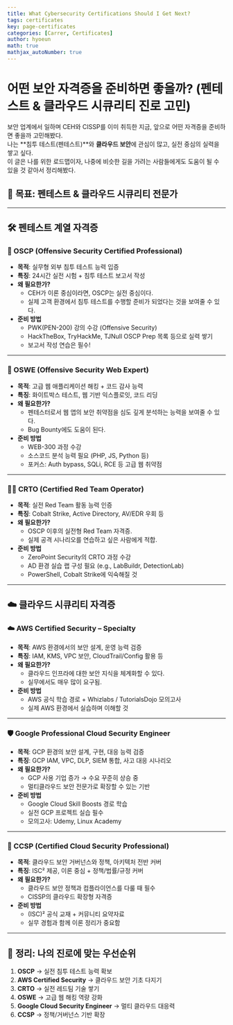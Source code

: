 ```yaml
---
title: What Cybersecurity Certifications Should I Get Next?
tags: certificates
key: page-certificates
categories: [Carrer, Certificates]
author: hyoeun
math: true
mathjax_autoNumber: true
---
```


# 어떤 보안 자격증을 준비하면 좋을까? (펜테스트 & 클라우드 시큐리티 진로 고민)

보안 업계에서 일하며 CEH와 CISSP를 이미 취득한 지금, 앞으로 어떤 자격증을 준비하면 좋을까 고민해봤다.  
나는 **침투 테스트(펜테스트)**와 **클라우드 보안**에 관심이 많고, 실전 중심의 실력을 쌓고 싶다.  
이 글은 나를 위한 로드맵이자, 나중에 비슷한 길을 가려는 사람들에게도 도움이 될 수 있을 것 같아서 정리해봤다.

## 📍 목표: 펜테스트 & 클라우드 시큐리티 전문가

---

## 🛠️ 펜테스트 계열 자격증

### 🔐 OSCP (Offensive Security Certified Professional)
- **목적**: 실무형 외부 침투 테스트 능력 입증
- **특징**: 24시간 실전 시험 + 침투 테스트 보고서 작성
- **왜 필요한가?**
  - CEH가 이론 중심이라면, OSCP는 실전 중심이다.
  - 실제 고객 환경에서 침투 테스트를 수행할 준비가 되었다는 것을 보여줄 수 있다.
- **준비 방법**
  - PWK(PEN-200) 강의 수강 (Offensive Security)
  - HackTheBox, TryHackMe, TJNull OSCP Prep 목록 등으로 실력 쌓기
  - 보고서 작성 연습은 필수!

---

### 🧠 OSWE (Offensive Security Web Expert)
- **목적**: 고급 웹 애플리케이션 해킹 + 코드 감사 능력
- **특징**: 화이트박스 테스트, 웹 기반 익스플로잇, 코드 리딩
- **왜 필요한가?**
  - 펜테스터로서 웹 앱의 보안 취약점을 심도 깊게 분석하는 능력을 보여줄 수 있다.
  - Bug Bounty에도 도움이 된다.
- **준비 방법**
  - WEB-300 과정 수강
  - 소스코드 분석 능력 필요 (PHP, JS, Python 등)
  - 포커스: Auth bypass, SQLi, RCE 등 고급 웹 취약점

---

### 🕵️‍♂️ CRTO (Certified Red Team Operator)
- **목적**: 실전 Red Team 활동 능력 인증
- **특징**: Cobalt Strike, Active Directory, AV/EDR 우회 등
- **왜 필요한가?**
  - OSCP 이후의 실전형 Red Team 자격증.
  - 실제 공격 시나리오를 연습하고 싶은 사람에게 적합.
- **준비 방법**
  - ZeroPoint Security의 CRTO 과정 수강
  - AD 환경 실습 랩 구성 필요 (e.g., LabBuildr, DetectionLab)
  - PowerShell, Cobalt Strike에 익숙해질 것

---

## ☁️ 클라우드 시큐리티 자격증

### ☁️ AWS Certified Security – Specialty
- **목적**: AWS 환경에서의 보안 설계, 운영 능력 검증
- **특징**: IAM, KMS, VPC 보안, CloudTrail/Config 활용 등
- **왜 필요한가?**
  - 클라우드 인프라에 대한 보안 지식을 체계화할 수 있다.
  - 실무에서도 매우 많이 요구됨.
- **준비 방법**
  - AWS 공식 학습 경로 + Whizlabs / TutorialsDojo 모의고사
  - 실제 AWS 환경에서 실습하며 이해할 것

---

### 🛡️ Google Professional Cloud Security Engineer
- **목적**: GCP 환경의 보안 설계, 구현, 대응 능력 검증
- **특징**: GCP IAM, VPC, DLP, SIEM 통합, 사고 대응 시나리오
- **왜 필요한가?**
  - GCP 사용 기업 증가 → 수요 꾸준히 상승 중
  - 멀티클라우드 보안 전문가로 확장할 수 있는 기반
- **준비 방법**
  - Google Cloud Skill Boosts 경로 학습
  - 실전 GCP 프로젝트 실습 필수
  - 모의고사: Udemy, Linux Academy

---

### 🏢 CCSP (Certified Cloud Security Professional)
- **목적**: 클라우드 보안 거버넌스와 정책, 아키텍처 전반 커버
- **특징**: ISC² 제공, 이론 중심 + 정책/법률/규정 커버
- **왜 필요한가?**
  - 클라우드 보안 정책과 컴플라이언스를 다룰 때 필수
  - CISSP의 클라우드 확장형 자격증
- **준비 방법**
  - (ISC)² 공식 교재 + 커뮤니티 요약자료
  - 실무 경험과 함께 이론 정리가 중요함

---

## 📌 정리: 나의 진로에 맞는 우선순위

1. **OSCP** → 실전 침투 테스트 능력 확보
2. **AWS Certified Security** → 클라우드 보안 기초 다지기
3. **CRTO** → 실전 레드팀 기술 쌓기
4. **OSWE** → 고급 웹 해킹 역량 강화
5. **Google Cloud Security Engineer** → 멀티 클라우드 대응력
6. **CCSP** → 정책/거버넌스 기반 확장